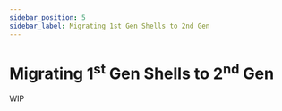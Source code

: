 ```yaml
---
sidebar_position: 5
sidebar_label: Migrating 1st Gen Shells to 2nd Gen
---
```


# Migrating 1<sup>st</sup> Gen Shells to 2<sup>nd</sup> Gen

WIP
